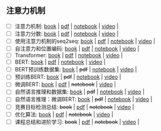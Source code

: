## 注意力机制
 - [ ] 注意力机制: [book](https://zh-v2.d2l.ai/chapter_attention-mechanisms/nadaraya-waston.html) | [pdf](https://courses.d2l.ai/zh-v2/assets/pdfs/part-4_1.pdf) | [notebook](https://courses.d2l.ai/zh-v2/assets/notebooks/chapter_attention-mechanisms/nadaraya-waston.slides.html) | [video](https://www.bilibili.com/video/BV1264y1i7R1/) | 
 - [ ] 注意力分数: [book](https://zh-v2.d2l.ai/chapter_attention-mechanisms/attention-scoring-functions.html) | [pdf](https://courses.d2l.ai/zh-v2/assets/pdfs/part-4_2.pdf) | [notebook](https://courses.d2l.ai/zh-v2/assets/notebooks/chapter_attention-mechanisms/attention-scoring-functions.slides.html) | [video](https://www.bilibili.com/video/BV1Tb4y167rb/) | 
 - [ ] 使用注意力机制的seq2seq: [book](https://zh-v2.d2l.ai/chapter_attention-mechanisms/bahdanau-attention.html) | [pdf](https://courses.d2l.ai/zh-v2/assets/pdfs/part-4_3.pdf) | [notebook](https://courses.d2l.ai/zh-v2/assets/notebooks/chapter_attention-mechanisms/bahdanau-attention.slides.html) | [video](https://www.bilibili.com/video/BV1v44y1C7Tg/) | 
 - [ ] 自注意力和位置编码: [book](https://zh-v2.d2l.ai/chapter_attention-mechanisms/self-attention-and-positional-encoding.html) | [pdf](https://courses.d2l.ai/zh-v2/assets/pdfs/part-4_4.pdf) | [notebook](https://courses.d2l.ai/zh-v2/assets/notebooks/chapter_attention-mechanisms/self-attention-and-positional-encoding.slides.html) | [video](https://www.bilibili.com/video/BV19o4y1m7mo/) | 
 - [ ] Transformer: [book](https://zh-v2.d2l.ai/chapter_attention-mechanisms/transformer.html) | [pdf](https://courses.d2l.ai/zh-v2/assets/pdfs/part-4_5.pdf) | [notebook](https://courses.d2l.ai/zh-v2/assets/notebooks/chapter_attention-mechanisms/transformer.slides.html) | [video](https://www.bilibili.com/video/BV1Kq4y1H7FL/) | 
 - [ ] BERT: [book](https://zh-v2.d2l.ai/chapter_natural-language-processing-pretraining/bert.html) | [pdf](https://courses.d2l.ai/zh-v2/assets/pdfs/part-4_6.pdf) | [notebook](https://courses.d2l.ai/zh-v2/assets/notebooks/chapter_natural-language-processing-pretraining/bert.slides.html) | [video](https://www.bilibili.com/video/BV1yU4y1E7Ns/) | 
 - [ ] BERT预训练数据集: [book](https://zh-v2.d2l.ai/chapter_natural-language-processing-pretraining/bert-dataset.html) | ~~pdf~~ | [notebook](https://courses.d2l.ai/zh-v2/assets/notebooks/chapter_natural-language-processing-pretraining/bert-dataset.slides.html) | [video](https://www.bilibili.com/video/BV1yU4y1E7Ns?p=2) | 
 - [ ] 预训练BERT: [book](https://zh-v2.d2l.ai/chapter_natural-language-processing-pretraining/bert-pretraining.html) | ~~pdf~~ | [notebook](https://courses.d2l.ai/zh-v2/assets/notebooks/chapter_natural-language-processing-pretraining/bert-pretraining.slides.html) | [video](https://www.bilibili.com/video/BV1yU4y1E7Ns?p=3) | 
 - [ ] 微调BERT: [book](https://zh-v2.d2l.ai/chapter_natural-language-processing-applications/finetuning-bert.html) | [pdf](https://courses.d2l.ai/zh-v2/assets/pdfs/part-4_7.pdf) | ~~notebook~~ | [video](https://www.bilibili.com/video/BV15L4y1v7ts) | 
 - [ ] 自然语言推理和数据集: [book](https://zh-v2.d2l.ai/chapter_natural-language-processing-applications/natural-language-inference-and-dataset.html) | ~~pdf~~ | [notebook](https://courses.d2l.ai/zh-v2/assets/notebooks/chapter_natural-language-processing-applications/natural-language-inference-and-dataset.slides.html) | [video](https://www.bilibili.com/video/BV15L4y1v7ts?p=2) | 
 - [ ] 自然语言推理：微调BERT: [book](https://zh-v2.d2l.ai/chapter_natural-language-processing-applications/natural-language-inference-bert.html) | ~~pdf~~ | [notebook](https://courses.d2l.ai/zh-v2/assets/notebooks/chapter_natural-language-processing-applications/natural-language-inference-bert.slides.html) | [video](https://www.bilibili.com/video/BV15L4y1v7ts?p=3) | 
 - [ ] 竞赛目标检测总结: ~~book~~ | [pdf](https://courses.d2l.ai/zh-v2/assets/pdfs/part-4_1.pdf) | ~~notebook~~ | [video](https://www.bilibili.com/video/BV13b4y1m7y8) | 
 - [ ] 优化算法: [book](https://zh-v2.d2l.ai/chapter_optimization/index.html) | [pdf](https://courses.d2l.ai/zh-v2/assets/pdfs/part-4_2.pdf) | ~~notebook~~ | [video](https://www.bilibili.com/video/BV1bP4y1p7Gq) | 
 - [ ] 课程总结和进阶学习: ~~book~~ | [pdf](https://courses.d2l.ai/zh-v2/assets/pdfs/part-4_3.pdf) | ~~notebook~~ | [video](https://www.bilibili.com/video/BV1AL4y1Y7gu) | 
